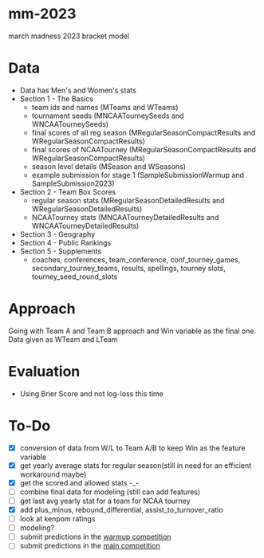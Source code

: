 # mm-2023
march madness 2023 bracket model

# Data
- Data has Men's and Women's stats
- Section 1 - The Basics
    - team ids and names (MTeams and WTeams)
    - tournament seeds (MNCAATourneySeeds and WNCAATourneySeeds)
    - final scores of all reg season (MRegularSeasonCompactResults and WRegularSeasonCompactResults)
    - final scores of NCAATourney (MRegularSeasonCompactResults and WRegularSeasonCompactResults)
    - season level details (MSeason and WSeasons)
    - example submission for stage 1 (SampleSubmissionWarmup and SampleSubmission2023)
- Section 2 - Team Box Scores
    - regular season stats (MRegularSeasonDetailedResults and WRegularSeasonDetailedResults)
    - NCAATourney stats (MNCAATourneyDetailedResults and WNCAATourneyDetailedResults)
- Section 3 - Geography
- Section 4 - Public Rankings
- Section 5 - Supplements
    - coaches, conferences, team_conference, conf_tourney_games, secondary_tourney_teams, results, spellings, tourney slots, tourney_seed_round_slots

# Approach
Going with Team A and Team B approach and Win variable as the final one. Data given as WTeam and LTeam

# Evaluation
- Using Brier Score and not log-loss this time

# To-Do
- [x] conversion of data from W/L to Team A/B to keep Win as the feature variable
- [x] get yearly average stats for regular season(still in need for an efficient workaround maybe)
- [x] get the scored and allowed stats -_-
- [ ] combine final data for modeling (still can add features)
- [ ] get last avg yearly stat for a team for NCAA tourney
- [x] add plus_minus, rebound_differential, assist_to_turnover_ratio
- [ ] look at kenpom ratings
- [ ] modeling?
- [ ] submit predictions in the [warmup competition](https://www.kaggle.com/competitions/warmup-round-march-machine-learning-mania-2023)
- [ ] submit predictions in the [main competition](https://www.kaggle.com/competitions/march-machine-learning-mania-2023/)
